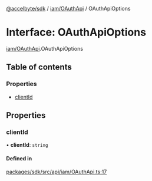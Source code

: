 [@accelbyte/sdk](../README.md) / [iam/OAuthApi](../modules/iam_OAuthApi.md) / OAuthApiOptions

# Interface: OAuthApiOptions

[iam/OAuthApi](../modules/iam_OAuthApi.md).OAuthApiOptions

## Table of contents

### Properties

- [clientId](iam_OAuthApi.OAuthApiOptions.md#clientid)

## Properties

### clientId

• **clientId**: `string`

#### Defined in

[packages/sdk/src/api/iam/OAuthApi.ts:17](https://github.com/AccelByte/accelbyte-web-sdk/blob/a3afe6b/packages/sdk/src/api/iam/OAuthApi.ts#L17)

